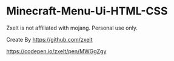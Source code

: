 # Minecraft-Menu-Ui-HTML-CSS
Zxelt is not affiliated with mojang. Personal use only.

Create By https://github.com/zxelt 

https://codepen.io/zxelt/pen/MWGgZgy

